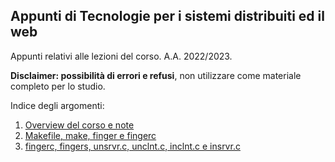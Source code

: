 ## Appunti di Tecnologie per i sistemi distribuiti ed il web

Appunti relativi alle lezioni del corso. A.A. 2022/2023.

**Disclaimer: possibilità di errori e refusi**, non utilizzare come materiale completo per lo studio.

Indice degli argomenti:

1.  [Overview del corso e note](./L01_3_ottobre_2022.md)
2.  [Makefile, make, finger e fingerc](./L02_5_ottobre_2022.md)
3.  [fingerc, fingers, unsrvr.c, unclnt.c, inclnt.c e insrvr.c](./L03_07_ottobre_2022.md)

